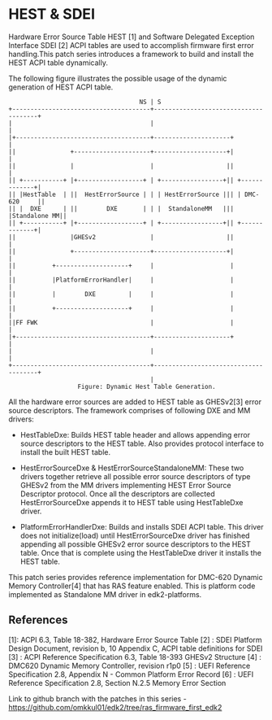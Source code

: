 # HEST & SDEI

Hardware Error Source Table HEST [1] and Software Delegated Exception Interface
SDEI [2] ACPI tables are used to accomplish firmware first error handling.This
patch series introduces a framework to build and install the HEST ACPI table
dynamically.

The following figure illustrates the possible usage of the dynamic
generation of HEST ACPI table.

``` ascii art
                                    NS | S
+--------------------------------------+--------------------------------------+
|                                      |                                      |
|+-------------------------------------+---------------------+                |
||               +---------------------+--------------------+|                |
||               |                     |                    ||                |
|| +-----------+ |+------------------+ | +-----------------+|| +-------------+|
|| |HestTable  | ||  HestErrorSource | | | HestErrorSource ||| | DMC-620     ||
|| |  DXE      | ||        DXE       | | |  StandaloneMM   ||| |Standalone MM||
|| +-----------+ |+------------------+ | +-----------------+|| +-------------+|
||               |GHESv2               |                    ||                |
||               +---------------------+--------------------+|                |
||          +--------------------+     |                     |                |
||          |PlatformErrorHandler|     |                     |                |
||          |        DXE         |     |                     |                |
||          +--------------------+     |                     |                |
||FF FWK                               |                     |                |
|+-------------------------------------+---------------------+                |
|                                      |                                      |
+--------------------------------------+--------------------------------------+
                                       |
                   Figure: Dynamic Hest Table Generation.
```

All the hardware error sources are added to HEST table as GHESv2[3] error source
descriptors. The framework comprises of following DXE and MM drivers:

- HestTableDxe:
  Builds HEST table header and allows appending error source descriptors to the
  HEST table. Also provides protocol interface to install the built HEST table.

- HestErrorSourceDxe & HestErrorSourceStandaloneMM:
  These two drivers together retrieve all possible error source descriptors of
  type GHESv2 from the MM drivers implementing HEST Error Source Descriptor
  protocol. Once all the descriptors are collected HestErrorSourceDxe appends
  it to HEST table using HestTableDxe driver.

- PlatformErrorHandlerDxe:
  Builds and installs SDEI ACPI table. This driver does not initialize(load)
  until HestErrorSourceDxe driver has finished appending all possible GHESv2
  error source descriptors to the HEST table. Once that is complete using the
  HestTableDxe driver it installs the HEST table.

This patch series provides reference implementation for DMC-620 Dynamic Memory
Controller[4] that has RAS feature enabled. This is platform code
implemented as Standalone MM driver in edk2-platforms.

## References

[1]: ACPI 6.3, Table 18-382, Hardware Error Source Table
[2] : SDEI Platform Design Document, revision b, 10 Appendix C, ACPI table definitions for SDEI
[3] : ACPI Reference Specification 6.3, Table 18-393 GHESv2 Structure
[4] : DMC620 Dynamic Memory Controller, revision r1p0
[5] : UEFI Reference Specification 2.8, Appendix N - Common Platform Error
      Record
[6] : UEFI Reference Specification 2.8, Section N.2.5 Memory Error Section

Link to github branch with the patches in this series -
<https://github.com/omkkul01/edk2/tree/ras_firmware_first_edk2>
